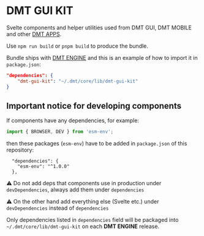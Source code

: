# DMT GUI KIT

Svelte components and helper utilities used from DMT GUI, DMT MOBILE and other [DMT APPS](https://github.com/uniqpath/dmt/blob/main/help/DMT_APPS_SVELTE.md).

Use `npm run build` or `pnpm build` to produce the bundle.

Bundle ships with [DMT ENGINE](https://github.com/uniqpath/dmt) and this is an example of how to import it in `package.json`:

```json
"dependencies": {
    "dmt-gui-kit": "~/.dmt/core/lib/dmt-gui-kit"
}
```

## Important notice for developing components

If components have any dependencies, for example:

```js
import { BROWSER, DEV } from 'esm-env';
```

then these packages (`esm-env`) have to be added in `package.json` of this repository:

```
  "dependencies": {
    "esm-env": "^1.0.0"
  },
```

⚠️ Do not add deps that components use in production under `devDependencies`, always add them under `dependencies`

⚠️ On the other hand add everything else (Svelte etc.) under `devDependencies` instead of `dependencies`

Only dependencies listed in `dependencies` field will be packaged into `~/.dmt/core/lib/dmt-gui-kit` on each **DMT ENGINE** release.
